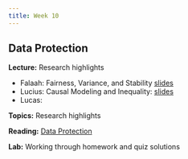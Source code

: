 ```yaml
---
title: Week 10
---
```


## Data Protection

**Lecture:** Research highlights
* Falaah: Fairness, Variance, and Stability [slides](../../../assets/falaah_rds23.pdf)
* Lucius: Causal Modeling and Inequality: [slides](../../../assets/lbynum_rds23_research_overview.pdf)
* Lucas: []()

**Topics:** Research highlights

**Reading:**  [Data Protection](../../../assets/protection_reader_2023.pdf)

**Lab:** Working through homework and quiz solutions

